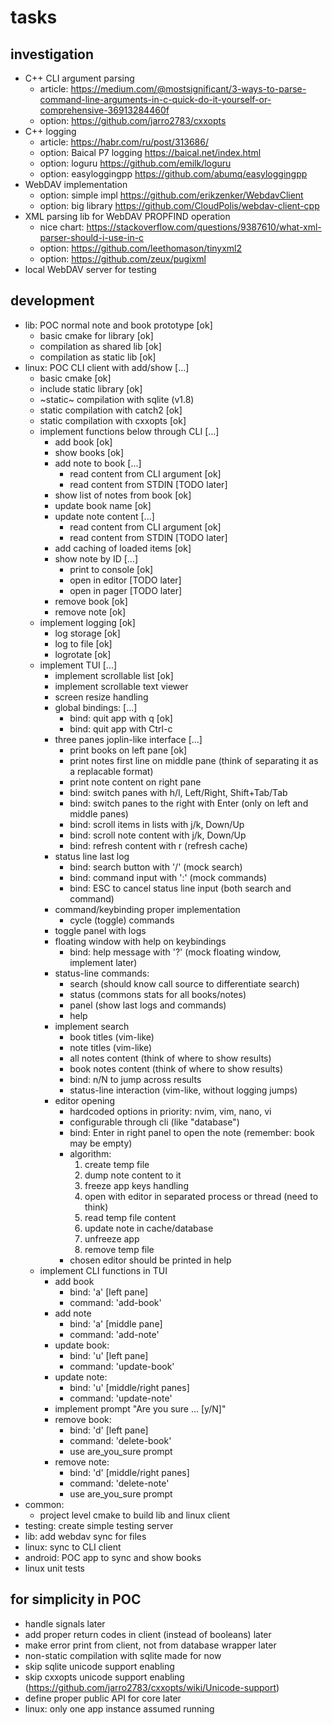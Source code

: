 # tasks

## investigation
+ C++ CLI argument parsing
    + article: https://medium.com/@mostsignificant/3-ways-to-parse-command-line-arguments-in-c-quick-do-it-yourself-or-comprehensive-36913284460f
    + option: https://github.com/jarro2783/cxxopts
+ C++ logging
    + article: https://habr.com/ru/post/313686/
    + option: Baical P7 logging https://baical.net/index.html
    + option: loguru https://github.com/emilk/loguru
    + option: easyloggingpp https://github.com/abumq/easyloggingpp
+ WebDAV implementation
    + option: simple impl https://github.com/erikzenker/WebdavClient
    + option: big library https://github.com/CloudPolis/webdav-client-cpp
+ XML parsing lib for WebDAV PROPFIND operation
    + nice chart: https://stackoverflow.com/questions/9387610/what-xml-parser-should-i-use-in-c
    + option: https://github.com/leethomason/tinyxml2
    + option: https://github.com/zeux/pugixml
+ local WebDAV server for testing

## development
+ lib: POC normal note and book prototype [ok]
    + basic cmake for library [ok]
    + compilation as shared lib [ok]
    + compilation as static lib [ok]
+ linux: POC CLI client with add/show [...]
    + basic cmake [ok]
    + include static library [ok]
    + ~static~ compilation with sqlite (v1.8)
    + static compilation with catch2 [ok]
    + static compilation with cxxopts [ok]
    + implement functions below through CLI [...]
        - add book [ok]
        - show books [ok]
        - add note to book [...]
            + read content from CLI argument [ok]
            + read content from STDIN [TODO later]
        - show list of notes from book [ok]
        - update book name [ok]
        - update note content [...]
            + read content from CLI argument [ok]
            + read content from STDIN [TODO later]
        - add caching of loaded items [ok]
        - show note by ID [...]
            + print to console [ok]
            + open in editor [TODO later]
            + open in pager [TODO later]
        - remove book [ok]
        - remove note [ok]
    + implement logging [ok]
        - log storage [ok]
        - log to file [ok]
        - logrotate [ok]
    + implement TUI [...]
        - implement scrollable list [ok]
        - implement scrollable text viewer
        - screen resize handling
        - global bindings: [...]
            + bind: quit app with q [ok]
            + bind: quit app with Ctrl-c
        - three panes joplin-like interface [...]
            + print books on left pane [ok]
            + print notes first line on middle pane (think of separating it as a replacable format)
            + print note content on right pane
            + bind: switch panes with h/l, Left/Right, Shift+Tab/Tab
            + bind: switch panes to the right with Enter (only on left and middle panes)
            + bind: scroll items in lists with j/k, Down/Up
            + bind: scroll note content with j/k, Down/Up
            + bind: refresh content with r (refresh cache)
        - status line last log
            + bind: search button with '/' (mock search)
            + bind: command input with ':' (mock commands)
            + bind: ESC to cancel status line input (both search and command)
        - command/keybinding proper implementation
            + cycle (toggle) commands
        - toggle panel with logs
        - floating window with help on keybindings
            + bind: help message with '?' (mock floating window, implement later)
        - status-line commands:
            + search (should know call source to differentiate search)
            + status (commons stats for all books/notes)
            + panel (show last logs and commands)
            + help
        - implement search
            + book titles (vim-like)
            + note titles (vim-like)
            + all notes content (think of where to show results)
            + book notes content (think of where to show results)
            + bind: n/N to jump across results
            + status-line interaction (vim-like, without logging jumps)
        - editor opening
            + hardcoded options in priority: nvim, vim, nano, vi
            + configurable through cli (like "database")
            + bind: Enter in right panel to open the note (remember: book may be empty)
            + algorithm:
                1. create temp file
                2. dump note content to it
                3. freeze app keys handling
                4. open with editor in separated process or thread (need to think)
                5. read temp file content
                6. update note in cache/database
                7. unfreeze app
                8. remove temp file
            + chosen editor should be printed in help
    + implement CLI functions in TUI
        - add book
            + bind: 'a' [left pane]
            + command: 'add-book'
        - add note
            + bind: 'a' [middle pane]
            + command: 'add-note'
        - update book:
            + bind: 'u' [left pane]
            + command: 'update-book'
        - update note:
            + bind: 'u' [middle/right panes]
            + command: 'update-note'
        - implement prompt "Are you sure ... [y/N]"
        - remove book:
            + bind: 'd' [left pane]
            + command: 'delete-book'
            + use are_you_sure prompt
        - remove note:
            + bind: 'd' [middle/right panes]
            + command: 'delete-note'
            + use are_you_sure prompt
+ common:
    + project level cmake to build lib and linux client
+ testing: create simple testing server
+ lib: add webdav sync for files
+ linux: sync to CLI client
+ android: POC app to sync and show books
+ linux unit tests

## for simplicity in POC
+ handle signals later
+ add proper return codes in client (instead of booleans) later
+ make error print from client, not from database wrapper later
+ non-static compilation with sqlite made for now
+ skip sqlite unicode support enabling
+ skip cxxopts unicode support enabling (https://github.com/jarro2783/cxxopts/wiki/Unicode-support)
+ define proper public API for core later
+ linux: only one app instance assumed running
